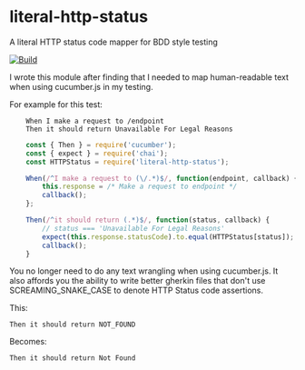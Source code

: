 # literal-http-status
A literal HTTP status code mapper for BDD style testing

[![Build](https://api.travis-ci.org/repos/DanielHilton/node-literal-http-status.png)](http://travis-ci.org/DanielHilton/node-literal-http-status)

I wrote this module after finding that I needed to map human-readable text
when using cucumber.js in my testing.

For example for this test:

```gherkin
    When I make a request to /endpoint
    Then it should return Unavailable For Legal Reasons
```

```javascript
    const { Then } = require('cucumber');
    const { expect } = require('chai');
    const HTTPStatus = require('literal-http-status');

    When(/^I make a request to (\/.*)$/, function(endpoint, callback) {
        this.response = /* Make a request to endpoint */
        callback();
    };

    Then(/^it should return (.*)$/, function(status, callback) {
        // status === 'Unavailable For Legal Reasons'
        expect(this.response.statusCode).to.equal(HTTPStatus[status]);
        callback();
    }
```

You no longer need to do any text wrangling when using cucumber.js. It also
affords you the ability to write better gherkin files that don't use
SCREAMING_SNAKE_CASE to denote HTTP Status code assertions.

This:

``` Then it should return NOT_FOUND ```

Becomes:

``` Then it should return Not Found ```
